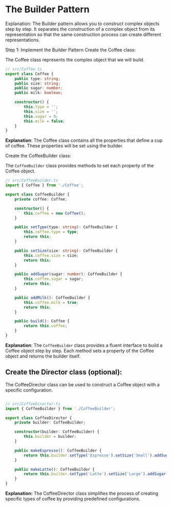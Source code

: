 # The Builder Pattern

Explanation: The Builder pattern allows you to construct complex objects step by step. It separates the construction of a complex object from its representation so that the same construction process can create different representations.

Step 1: Implement the Builder Pattern
Create the Coffee class:

The Coffee class represents the complex object that we will build.

```typescript
// src/Coffee.ts
export class Coffee {
    public type: string;
    public size: string;
    public sugar: number;
    public milk: boolean;

    constructor() {
        this.type = '';
        this.size = '';
        this.sugar = 0;
        this.milk = false;
    }
}
```

**Explanation**: The Coffee class contains all the properties that define a cup of coffee. These properties will be set using the builder.

Create the CoffeeBuilder class:

The `CoffeeBuilder` class provides methods to set each property of the Coffee object.

```typescript
// src/CoffeeBuilder.ts
import { Coffee } from './Coffee';

export class CoffeeBuilder {
    private coffee: Coffee;

    constructor() {
        this.coffee = new Coffee();
    }

    public setType(type: string): CoffeeBuilder {
        this.coffee.type = type;
        return this;
    }

    public setSize(size: string): CoffeeBuilder {
        this.coffee.size = size;
        return this;
    }

    public addSugar(sugar: number): CoffeeBuilder {
        this.coffee.sugar = sugar;
        return this;
    }

    public addMilk(): CoffeeBuilder {
        this.coffee.milk = true;
        return this;
    }

    public build(): Coffee {
        return this.coffee;
    }
}
```

**Explanation**: The `CoffeeBuilder` class provides a fluent interface to build a Coffee object step by step. Each method sets a property of the Coffee object and returns the builder itself.

## Create the Director class (optional):

The CoffeeDirector class can be used to construct a Coffee object with a specific configuration.

```typescript

// src/CoffeeDirector.ts
import { CoffeeBuilder } from './CoffeeBuilder';

export class CoffeeDirector {
    private builder: CoffeeBuilder;

    constructor(builder: CoffeeBuilder) {
        this.builder = builder;
    }

    public makeEspresso(): CoffeeBuilder {
        return this.builder.setType('Espresso').setSize('Small').addSugar(1).addMilk();
    }

    public makeLatte(): CoffeeBuilder {
        return this.builder.setType('Latte').setSize('Large').addSugar(2).addMilk();
    }
}
```

**Explanation:** The CoffeeDirector class simplifies the process of creating specific types of coffee by providing predefined configurations.
